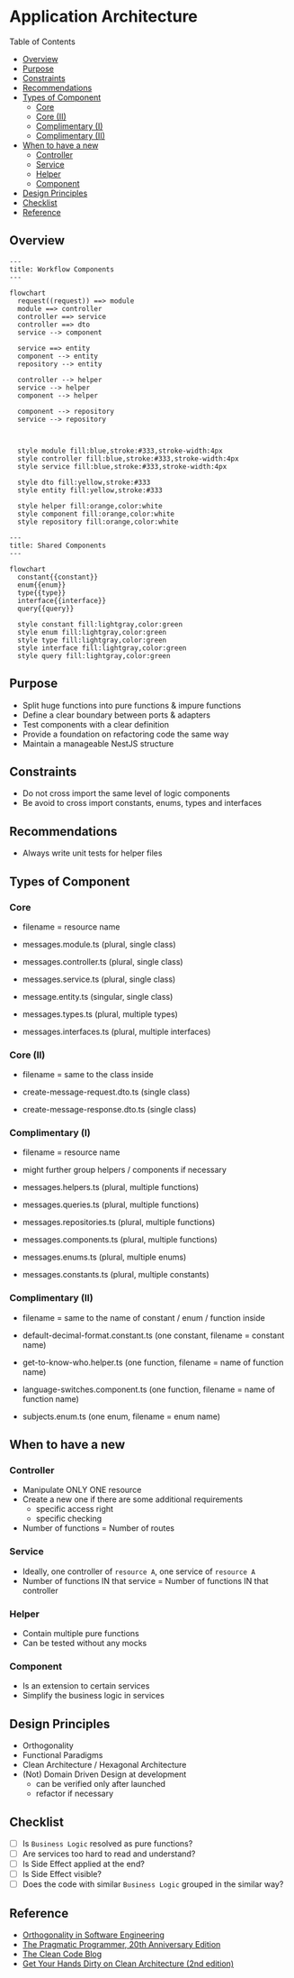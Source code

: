# Application Architecture <!-- omit in toc -->

Table of Contents

- [Overview](#overview)
- [Purpose](#purpose)
- [Constraints](#constraints)
- [Recommendations](#recommendations)
- [Types of Component](#types-of-component)
  - [Core](#core)
  - [Core (II)](#core-ii)
  - [Complimentary (I)](#complimentary-i)
  - [Complimentary (II)](#complimentary-ii)
- [When to have a new](#when-to-have-a-new)
  - [Controller](#controller)
  - [Service](#service)
  - [Helper](#helper)
  - [Component](#component)
- [Design Principles](#design-principles)
- [Checklist](#checklist)
- [Reference](#reference)

## Overview

```mermaid
---
title: Workflow Components
---

flowchart
  request((request)) ==> module
  module ==> controller
  controller ==> service
  controller ==> dto
  service --> component

  service ==> entity
  component --> entity
  repository --> entity

  controller --> helper
  service --> helper
  component --> helper

  component --> repository
  service --> repository



  style module fill:blue,stroke:#333,stroke-width:4px
  style controller fill:blue,stroke:#333,stroke-width:4px
  style service fill:blue,stroke:#333,stroke-width:4px

  style dto fill:yellow,stroke:#333
  style entity fill:yellow,stroke:#333

  style helper fill:orange,color:white
  style component fill:orange,color:white
  style repository fill:orange,color:white
```

```mermaid
---
title: Shared Components
---

flowchart
  constant{{constant}}
  enum{{enum}}
  type{{type}}
  interface{{interface}}
  query{{query}}

  style constant fill:lightgray,color:green
  style enum fill:lightgray,color:green
  style type fill:lightgray,color:green
  style interface fill:lightgray,color:green
  style query fill:lightgray,color:green
```

## Purpose

- Split huge functions into pure functions & impure functions
- Define a clear boundary between ports & adapters
- Test components with a clear definition
- Provide a foundation on refactoring code the same way
- Maintain a manageable NestJS structure

## Constraints

- Do not cross import the same level of logic components
- Be avoid to cross import constants, enums, types and interfaces

## Recommendations

- Always write unit tests for helper files

## Types of Component

### Core

- filename = resource name

- messages.module.ts (plural, single class)
- messages.controller.ts (plural, single class)
- messages.service.ts (plural, single class)
- message.entity.ts (singular, single class)
- messages.types.ts (plural, multiple types)
- messages.interfaces.ts (plural, multiple interfaces)

### Core (II)

- filename = same to the class inside

- create-message-request.dto.ts (single class)
- create-message-response.dto.ts (single class)

### Complimentary (I)

- filename = resource name
- might further group helpers / components if necessary

- messages.helpers.ts (plural, multiple functions)
- messages.queries.ts (plural, multiple functions)
- messages.repositories.ts (plural, multiple functions)
- messages.components.ts (plural, multiple functions)
- messages.enums.ts (plural, multiple enums)
- messages.constants.ts (plural, multiple constants)

### Complimentary (II)

- filename = same to the name of constant / enum / function inside

- default-decimal-format.constant.ts (one constant, filename = constant name)
- get-to-know-who.helper.ts (one function, filename = name of function name)
- language-switches.component.ts (one function, filename = name of function name)
- subjects.enum.ts (one enum, filename = enum name)

## When to have a new

### Controller

- Manipulate ONLY ONE resource
- Create a new one if there are some additional requirements
  - specific access right
  - specific checking
- Number of functions = Number of routes

### Service

- Ideally, one controller of `resource A`, one service of `resource A`
- Number of functions IN that service = Number of functions IN that controller

### Helper

- Contain multiple pure functions
- Can be tested without any mocks

### Component

- Is an extension to certain services
- Simplify the business logic in services

## Design Principles

- Orthogonality
- Functional Paradigms
- Clean Architecture / Hexagonal Architecture
- (Not) Domain Driven Design at development
  - can be verified only after launched
  - refactor if necessary

## Checklist

- [ ] Is `Business Logic` resolved as pure functions?
- [ ] Are services too hard to read and understand?
- [ ] Is Side Effect applied at the end?
- [ ] Is Side Effect visible?
- [ ] Does the code with similar `Business Logic` grouped in the similar way?

## Reference

- [Orthogonality in Software Engineering](https://www.freecodecamp.org/news/orthogonality-in-software-engineering "https://www.freecodecamp.org/news/orthogonality-in-software-engineering")
- [The Pragmatic Programmer, 20th Anniversary Edition](https://pragprog.com/titles/tpp20/the-pragmatic-programmer-20th-anniversary-edition "https://pragprog.com/titles/tpp20/the-pragmatic-programmer-20th-anniversary-edition")
- [The Clean Code Blog](https://blog.cleancoder.com/uncle-bob/2012/08/13/the-clean-architecture.html "https://blog.cleancoder.com/uncle-bob/2012/08/13/the-clean-architecture.html")
- [Get Your Hands Dirty on Clean Architecture (2nd edition)](https://thombergs.gumroad.com/l/gyhdoca "https://thombergs.gumroad.com/l/gyhdoca")

